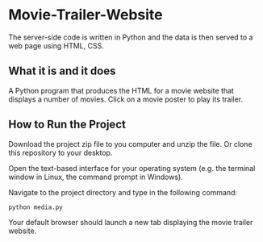 # Movie-Trailer-Website

The server-side code is written in Python and the data is then served to a web page using
HTML, CSS.

## What it is and it does

A Python program that produces the HTML for a movie website that displays
a number of movies. Click on a movie poster to play its trailer.

## How to Run the Project

Download the project zip file to you computer and unzip the file. Or clone this
repository to your desktop.

Open the text-based interface for your operating system (e.g. the terminal
window in Linux, the command prompt in Windows).

Navigate to the project directory and type in the following command:

```bash
python media.py
```

Your default browser should launch a new tab displaying the movie trailer website.

